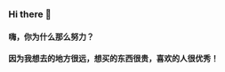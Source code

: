 ### Hi there 👋

#### 嗨，你为什么那么努力？

#### 因为我想去的地方很远，想买的东西很贵，喜欢的人很优秀！
<!--
**LinHuangnan/LinHuangnan** is a ✨ _special_ ✨ repository because its `README.md` (this file) appears on your GitHub profile.

Here are some ideas to get you started:

- 🔭 I’m currently working on 中山大学
- 🌱 I’m currently learning EE
- 👯 I’m looking to collaborate on robbot
- 🤔 I’m looking for help with coding
- 💬 Ask me about anything
- 📫 How to reach me: 670788440@qq.com
- 😄 Pronouns: ?
- ⚡ Fun fact: ...
-->
